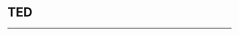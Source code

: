 
  # TED
  ---

  <Common-LinkList :linkList='{"name":"TED","item":[{"link":"https://www.ted.com","icon":"https://www.ted.com/favicon.ico","text":"TED"},{"link":"https://www.yxgapp.com/","icon":"/aLinks/logo.png","text":"译学馆"},{"link":"https://www.ximalaya.com/waiyu/4085346/","icon":"https://www.ximalaya.com/favicon.ico","text":"同步TED官网+字幕"},{"link":"https://www.ixigua.com/home/6317831772/video/","icon":"https://www.ixigua.com/favicon.ico","text":"TED官方-西瓜视频"},{"link":"http://search.bilibili.com/upuser?keyword=TED&page=1&order=fans&order_sort=0","icon":"http://search.bilibili.com/favicon.ico","text":"TED-B站"},{"link":"https://open.163.com/ted/","icon":"https://open.163.com/favicon.ico","text":"TED-网易公开课"},{"link":"https://space.bilibili.com/2272475/video","icon":"https://space.bilibili.com/favicon.ico","text":"六季TED演讲集"},{"link":"https://i.youku.com/i/UNDQ3MTU0MDI4/videos","icon":"https://i.youku.com/favicon.ico","text":"TED官方-优酷"},{"link":"https://weibo.com/tedtochina","icon":"https://weibo.com/favicon.ico","text":"TEDtoChina"},{"link":"http://v.qq.com/vplus/ted","icon":"http://v.qq.com/favicon.ico","text":"TED-腾讯视频"},{"link":"http://id.tudou.com/i/UNDQ3MTU0MDI4/videos","icon":"http://id.tudou.com/favicon.ico","text":"TED官方-土豆"},{"link":"http://open.sina.com.cn/school/id_57/","icon":"http://open.sina.com.cn/favicon.ico","text":"TED-新浪公开课"},{"link":"https://www.acfun.cn/a/aa5002167","icon":"https://www.acfun.cn/favicon.ico","text":"TED-A站"}]}'/>
  